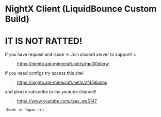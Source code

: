 # NightX Client (LiquidBounce Custom Build)

# IT IS NOT RATTED!

If you have request and issue -> Join discord server to support! ↓
>https://nightx.api-minecraft.net/s/rgul30dkqw

If you need configs try access this site!
>https://nightx.api-minecraft.net/s/zf45j6uzog

and please subscribe to my youtube channel!
>https://www.youtube.com/@as_pw5147

`(Made in Japan :r)`
